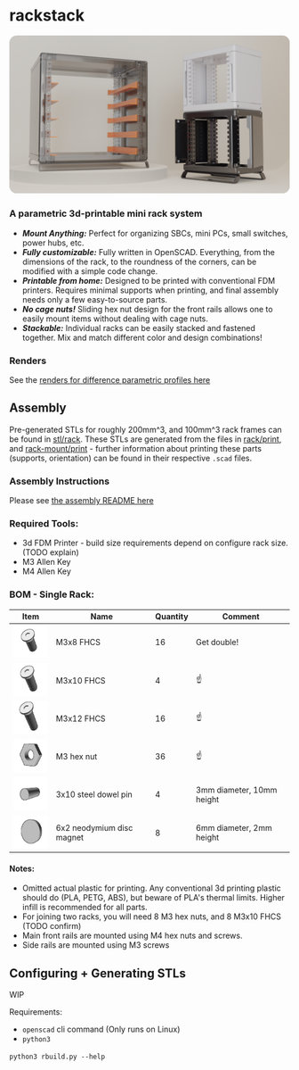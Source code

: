 # rackstack

![display](media/renders/rackDisplayRounded.png)

### A parametric 3d-printable mini rack system
- ***Mount Anything:*** Perfect for organizing SBCs, mini PCs, small switches, power hubs, etc.
- ***Fully customizable:*** Fully written in OpenSCAD. Everything, from the dimensions of the rack, to the roundness of the corners, can be modified with a simple code change.
- ***Printable from home:*** Designed to be printed with conventional FDM printers. Requires minimal supports when printing, and final assembly needs only a few easy-to-source parts. 
- ***No cage nuts!*** Sliding hex nut design for the front rails allows one to easily mount items without dealing with cage nuts.
- ***Stackable:*** Individual racks can be easily stacked and fastened together. Mix and match different color and design combinations!

### Renders
See the [renders for difference parametric profiles here](media/renders)

## Assembly

Pre-generated STLs for roughly 200mm^3, and 100mm^3 rack frames can be found in [stl/rack](stl/rack).
These STLs are generated from the files in [rack/print](rack/print), and [rack-mount/print](rack-mount/print) - further information about printing these parts 
(supports, orientation) can be found in their respective `.scad` files.

### Assembly Instructions
Please see [the assembly README here](./assembly)

### Required Tools:
- 3d FDM Printer - build size requirements depend on configure rack size. (TODO explain)
- M3 Allen Key
- M4 Allen Key

### BOM - Single Rack:

| Item                                          | Name                      | Quantity | Comment                   |
|-----------------------------------------------|---------------------------|----------|---------------------------|
| <img src="media/bom/m3_8.gif"  height="60">   | M3x8 FHCS                 | 16       | Get double!               |
| <img src="media/bom/m3_10.gif"  height="60">  | M3x10 FHCS                | 4        | ☝️                        |
| <img src="media/bom/m3_12.gif"  height="60">  | M3x12 FHCS                | 16       | ☝️                        |
| <img src="media/bom/m3_hex.gif"  height="60"> | M3 hex nut                | 36       | ☝️                        |
| <img src="media/bom/dowel.gif"  height="60">  | 3x10 steel dowel pin      | 4        | 3mm diameter, 10mm height |
| <img src="media/bom/magnet.gif"  height="60"> | 6x2 neodymium disc magnet | 8        | 6mm diameter, 2mm height  |
 
#### Notes: 

- Omitted actual plastic for printing. Any conventional 3d printing plastic should do (PLA, PETG, ABS),
but beware of PLA's thermal limits. Higher infill is recommended for all parts.
- For joining two racks, you will need 8 M3 hex nuts, and 8 M3x10 FHCS (TODO confirm)
- Main front rails are mounted using M4 hex nuts and screws.
- Side rails are mounted using M3 screws


## Configuring + Generating STLs

WIP

Requirements:
  - `openscad` cli command (Only runs on Linux)
  - `python3`

`python3 rbuild.py --help`
